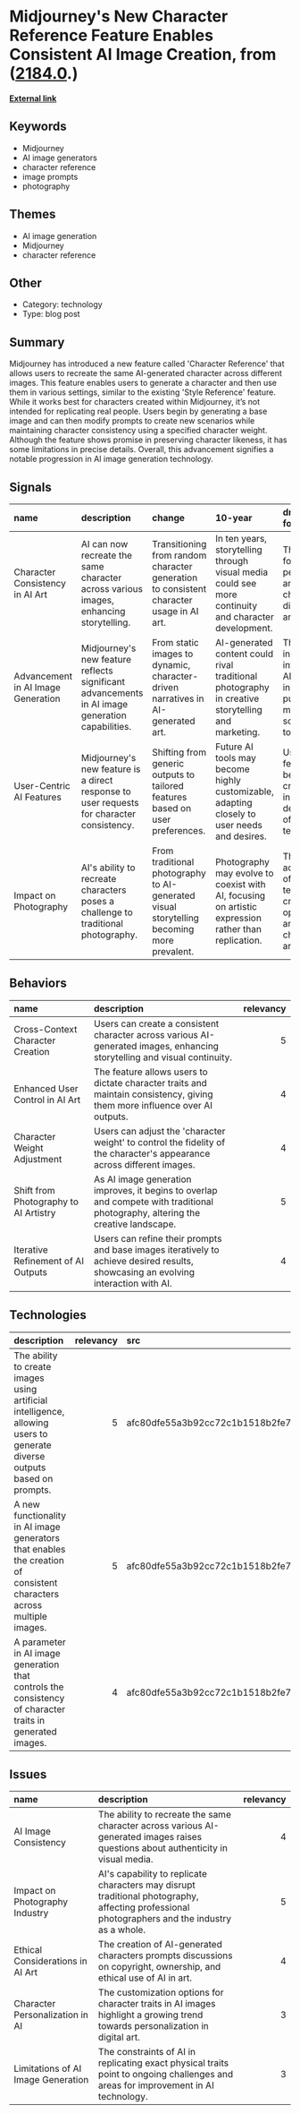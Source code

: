 # __Midjourney's New Character Reference Feature Enables Consistent AI Image Creation__, from ([2184.0](https://kghosh.substack.com/p/2184.0).)

__[External link](https://petapixel.com/2024/03/12/you-can-now-recreate-the-same-character-across-different-ai-images-on-midjourney/)__



## Keywords

* Midjourney
* AI image generators
* character reference
* image prompts
* photography

## Themes

* AI image generation
* Midjourney
* character reference

## Other

* Category: technology
* Type: blog post

## Summary

Midjourney has introduced a new feature called 'Character Reference' that allows users to recreate the same AI-generated character across different images. This feature enables users to generate a character and then use them in various settings, similar to the existing 'Style Reference' feature. While it works best for characters created within Midjourney, it’s not intended for replicating real people. Users begin by generating a base image and can then modify prompts to create new scenarios while maintaining character consistency using a specified character weight. Although the feature shows promise in preserving character likeness, it has some limitations in precise details. Overall, this advancement signifies a notable progression in AI image generation technology.

## Signals

| name                               | description                                                                                     | change                                                                                    | 10-year                                                                                              | driving-force                                                                                 |   relevancy |
|:-----------------------------------|:------------------------------------------------------------------------------------------------|:------------------------------------------------------------------------------------------|:-----------------------------------------------------------------------------------------------------|:----------------------------------------------------------------------------------------------|------------:|
| Character Consistency in AI Art    | AI can now recreate the same character across various images, enhancing storytelling.           | Transitioning from random character generation to consistent character usage in AI art.   | In ten years, storytelling through visual media could see more continuity and character development. | The demand for personalized and relatable characters in digital art and media.                |           4 |
| Advancement in AI Image Generation | Midjourney's new feature reflects significant advancements in AI image generation capabilities. | From static images to dynamic, character-driven narratives in AI-generated art.           | AI-generated content could rival traditional photography in creative storytelling and marketing.     | The increasing integration of AI in creative industries pushing for more sophisticated tools. |           5 |
| User-Centric AI Features           | Midjourney's new feature is a direct response to user requests for character consistency.       | Shifting from generic outputs to tailored features based on user preferences.             | Future AI tools may become highly customizable, adapting closely to user needs and desires.          | User feedback becoming a crucial factor in the development of AI technologies.                |           4 |
| Impact on Photography              | AI's ability to recreate characters poses a challenge to traditional photography.               | From traditional photography to AI-generated visual storytelling becoming more prevalent. | Photography may evolve to coexist with AI, focusing on artistic expression rather than replication.  | The rapid advancement of AI technologies creating new opportunities and challenges in art.    |           5 |

## Behaviors

| name                                  | description                                                                                                                        |   relevancy |
|:--------------------------------------|:-----------------------------------------------------------------------------------------------------------------------------------|------------:|
| Cross-Context Character Creation      | Users can create a consistent character across various AI-generated images, enhancing storytelling and visual continuity.          |           5 |
| Enhanced User Control in AI Art       | The feature allows users to dictate character traits and maintain consistency, giving them more influence over AI outputs.         |           4 |
| Character Weight Adjustment           | Users can adjust the 'character weight' to control the fidelity of the character's appearance across different images.             |           4 |
| Shift from Photography to AI Artistry | As AI image generation improves, it begins to overlap and compete with traditional photography, altering the creative landscape.   |           5 |
| Iterative Refinement of AI Outputs    | Users can refine their prompts and base images iteratively to achieve desired results, showcasing an evolving interaction with AI. |           4 |

## Technologies

| description                                                                                                              |   relevancy | src                              |
|:-------------------------------------------------------------------------------------------------------------------------|------------:|:---------------------------------|
| The ability to create images using artificial intelligence, allowing users to generate diverse outputs based on prompts. |           5 | afc80dfe55a3b92cc72c1b1518b2fe74 |
| A new functionality in AI image generators that enables the creation of consistent characters across multiple images.    |           5 | afc80dfe55a3b92cc72c1b1518b2fe74 |
| A parameter in AI image generation that controls the consistency of character traits in generated images.                |           4 | afc80dfe55a3b92cc72c1b1518b2fe74 |

## Issues

| name                               | description                                                                                                                                    |   relevancy |
|:-----------------------------------|:-----------------------------------------------------------------------------------------------------------------------------------------------|------------:|
| AI Image Consistency               | The ability to recreate the same character across various AI-generated images raises questions about authenticity in visual media.             |           4 |
| Impact on Photography Industry     | AI's capability to replicate characters may disrupt traditional photography, affecting professional photographers and the industry as a whole. |           5 |
| Ethical Considerations in AI Art   | The creation of AI-generated characters prompts discussions on copyright, ownership, and ethical use of AI in art.                             |           4 |
| Character Personalization in AI    | The customization options for character traits in AI images highlight a growing trend towards personalization in digital art.                  |           3 |
| Limitations of AI Image Generation | The constraints of AI in replicating exact physical traits point to ongoing challenges and areas for improvement in AI technology.             |           3 |